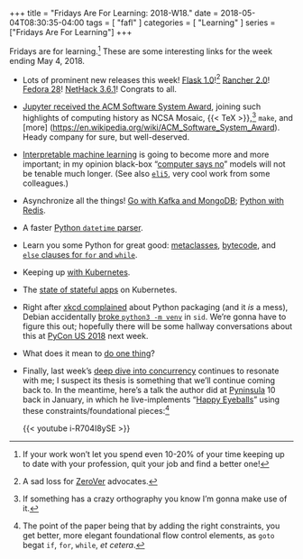 +++
title = "Fridays Are For Learning: 2018-W18."
date = 2018-05-04T08:30:35-04:00
tags = [ "fafl" ]
categories = [ "Learning" ]
series = ["Fridays Are For Learning"]
+++

Fridays are for learning.[^1] These are some interesting links for the week
ending May 4, 2018.

[^1]: If your work won’t let you spend even 10-20% of your time keeping up to
      date with your profession, quit your job and find a better one!

* Lots of prominent new releases this week! [Flask 1.0]![^2] [Rancher 2.0]!
[Fedora 28]! [NetHack 3.6.1]! Congrats to all.

[Flask 1.0]: https://www.palletsprojects.com/blog/flask-1-0-released/
[Rancher 2.0]: https://rancher.com/blog/2018/2018-05-01-rancher-ga-announcement-sheng-liang/
[Fedora 28]: https://fedoramagazine.org/announcing-fedora-28/
[NetHack 3.6.1]: https://nethack.org/v361/release.html

[^2]: A sad loss for [ZeroVer](http://0ver.org/) advocates.

* [Jupyter received the ACM Software System Award], joining such highlights of
computing history as NCSA Mosaic, {{< TeX >}},[^3] `make`, and [more]
(https://en.wikipedia.org/wiki/ACM_Software_System_Award). Heady company for
sure, but well-deserved.

[Jupyter received the ACM Software System award]: https://blog.jupyter.org/jupyter-receives-the-acm-software-system-award-d433b0dfe3a2

[^3]: If something has a crazy orthography you know I’m gonna make use of it.

* [Interpretable machine learning] is going to become more and more important;
in my opinion black-box “[computer says no]” models will not be tenable much
longer. (See also [`eli5`], very cool work from some colleagues.)

[Interpretable machine learning]: http://savvastjortjoglou.com/intrepretable-machine-learning-nfl-combine.html
[computer says no]: https://www.youtube.com/watch?v=_lu1xyYx3Eo
[`eli5`]: https://eli5.readthedocs.io/en/latest/index.html

* Asynchronize all the things! [Go with Kafka and MongoDB]; [Python with
Redis].

[Go with Kafka and MongoDB]: https://www.melvinvivas.com/developing-microservices-using-kafka-and-mongodb/
[Python with Redis]: https://testdriven.io/developing-an-asynchronous-task-queue-in-python

* A faster [Python `datetime` parser].

[Python `datetime` parser]: https://www.peterbe.com/plog/fastest-python-datetime-parser

* Learn you some Python for great good: [metaclasses], [bytecode], and [`else`
clauses for `for` and `while`].

[metaclasses]: https://realpython.com/python-metaclasses/
[bytecode]: https://opensource.com/article/18/4/introduction-python-bytecode
[`else` clauses for `for` and `while`]: https://medium.com/@s16h/the-forgotten-optional-else-in-python-loops-90d9c465c830

* Keeping up [with Kubernetes](http://kubernetesstatus.com/).

* The [state of stateful apps] on Kubernetes.

[state of stateful apps]: https://www.cockroachlabs.com/blog/kubernetes-state-of-stateful-apps/

* Right after [xkcd complained] about Python packaging (and it *is* a mess),
Debian accidentally [broke `python3 -m venv`] in `sid`.  We’re gonna have to
figure this out; hopefully there will be some hallway conversations about this
at [PyCon US 2018] next week.

[xkcd complained]: https://www.cockroachlabs.com/blog/kubernetes-state-of-stateful-apps/
[broke `python3 -m venv`]: https://bugs.debian.org/cgi-bin/bugreport.cgi?bug=897121
[PyCon US 2018]: https://us.pycon.org/2018/

* What does it mean to [do one thing]?

[do one thing]: https://nedbatchelder.com//blog/201804/do_one_thing.html

* Finally, last week’s [deep dive into concurrency] continues to resonate with
me; I suspect its thesis is something that we’ll continue coming back to. In
the meantime, here’s a talk the author did at [Pyninsula] 10 back in January,
in which he live-implements “[Happy Eyeballs]” using these
constraints/foundational pieces:[^4]

    {{< youtube i-R704I8ySE >}}

[deep dive into concurrency]: https://vorpus.org/blog/notes-on-structured-concurrency-or-go-statement-considered-harmful/
[Pyninsula]: http://pyninsula.org/
[Happy Eyeballs]: https://en.wikipedia.org/wiki/Happy_Eyeballs

[^4]: The point of the paper being that by adding the right constraints, you
      get better, more elegant foundational flow control elements, as `goto`
      begat `if`, `for`, `while`, <i lang="la">et cetera</i>.
